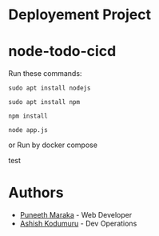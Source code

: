 # Deployement Project


# node-todo-cicd

Run these commands:


`sudo apt install nodejs`


`sudo apt install npm`


`npm install`

`node app.js`

or Run by docker compose

test

# Authors
- [Puneeth Maraka](https://github.com/Puneeth-30) - Web Developer
- [Ashish Kodumuru](https://github.com/ASHISH15012005) - Dev Operations
